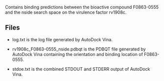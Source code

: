 Contains binding predictions between the bioactive compound F0863-0555 and the nside search space on the virulence factor rv1908c.

## Files

- log.txt is the log file generated by AutoDock Vina.

- rv1908c_F0863-0555_nside.pdbqt is the PDBQT file generated by AutoDock Vina containing the orientation and binding location of F0863-0555.

- stdoe.txt is the combined STDOUT and STDERR output of AutoDock Vina.

